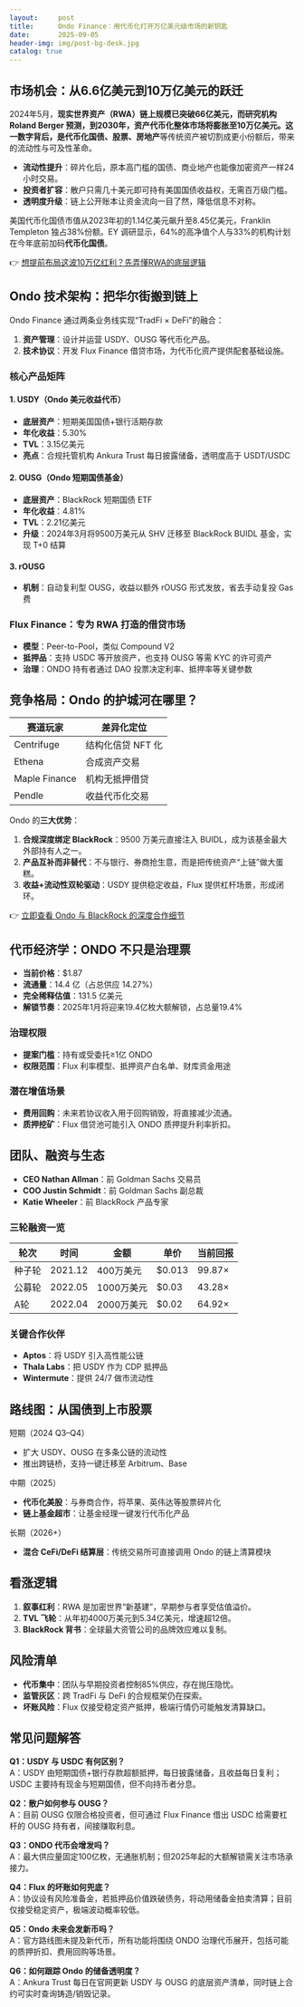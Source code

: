 ```yaml
---
layout:     post
title:      Ondo Finance：用代币化打开万亿美元级市场的新钥匙
date:       2025-09-05
header-img: img/post-bg-desk.jpg
catalog: true
---
```


## 市场机会：从6.6亿美元到10万亿美元的跃迁

2024年5月，**现实世界资产（RWA）**链上规模已突破66亿美元，而研究机构 Roland Berger 预测，到2030年，**资产代币化**整体市场将膨胀至10万亿美元。这一数字背后，是**代币化国债、股票、房地产**等传统资产被切割成更小份额后，带来的流动性与可及性革命。

- **流动性提升**：碎片化后，原本高门槛的国债、商业地产也能像加密资产一样24小时交易。  
- **投资者扩容**：散户只需几十美元即可持有美国国债收益权，无需百万级门槛。  
- **透明度升级**：链上公开账本让资金流向一目了然，降低信息不对称。  

美国代币化国债市值从2023年初的1.14亿美元飙升至8.45亿美元，Franklin Templeton 独占38%份额。EY 调研显示，64%的高净值个人与33%的机构计划在今年底前加码**代币化国债**。  

👉 [想提前布局这波10万亿红利？先弄懂RWA的底层逻辑](https://okxdog.com/)

## Ondo 技术架构：把华尔街搬到链上

Ondo Finance 通过两条业务线实现“TradFi × DeFi”的融合：

1. **资产管理**：设计并运营 USDY、OUSG 等代币化产品。  
2. **技术协议**：开发 Flux Finance 借贷市场，为代币化资产提供配套基础设施。  

### 核心产品矩阵

#### 1. USDY（Ondo 美元收益代币）
- **底层资产**：短期美国国债+银行活期存款  
- **年化收益**：5.30%  
- **TVL**：3.15亿美元  
- **亮点**：合规托管机构 Ankura Trust 每日披露储备，透明度高于 USDT/USDC  

#### 2. OUSG（Ondo 短期国债基金）
- **底层资产**：BlackRock 短期国债 ETF  
- **年化收益**：4.81%  
- **TVL**：2.21亿美元  
- **升级**：2024年3月将9500万美元从 SHV 迁移至 BlackRock BUIDL 基金，实现 T+0 结算  

#### 3. rOUSG
- **机制**：自动复利型 OUSG，收益以额外 rOUSG 形式发放，省去手动复投 Gas 费  

### Flux Finance：专为 RWA 打造的借贷市场
- **模型**：Peer-to-Pool，类似 Compound V2  
- **抵押品**：支持 USDC 等开放资产，也支持 OUSG 等需 KYC 的许可资产  
- **治理**：ONDO 持有者通过 DAO 投票决定利率、抵押率等关键参数  

## 竞争格局：Ondo 的护城河在哪里？

| 赛道玩家 | 差异化定位 |
|---|---|
| Centrifuge | 结构化信贷 NFT 化 |
| Ethena | 合成资产交易 |
| Maple Finance | 机构无抵押借贷 |
| Pendle | 收益代币化交易 |

Ondo 的**三大优势**：
1. **合规深度绑定 BlackRock**：9500 万美元直接注入 BUIDL，成为该基金最大外部持有人之一。  
2. **产品互补而非替代**：不与银行、券商抢生意，而是把传统资产“上链”做大蛋糕。  
3. **收益+流动性双轮驱动**：USDY 提供稳定收益，Flux 提供杠杆场景，形成闭环。  

👉 [立即查看 Ondo 与 BlackRock 的深度合作细节](https://okxdog.com/)

## 代币经济学：ONDO 不只是治理票

- **当前价格**：$1.87  
- **流通量**：14.4 亿（占总供应 14.27%）  
- **完全稀释估值**：131.5 亿美元  
- **解锁节奏**：2025年1月将迎来19.4亿枚大额解锁，占总量19.4%  

### 治理权限
- **提案门槛**：持有或受委托≥1亿 ONDO  
- **权限范围**：Flux 利率模型、抵押资产白名单、财库资金用途  

### 潜在增值场景
- **费用回购**：未来若协议收入用于回购销毁，将直接减少流通。  
- **质押挖矿**：Flux 借贷池可能引入 ONDO 质押提升利率折扣。  

## 团队、融资与生态

- **CEO Nathan Allman**：前 Goldman Sachs 交易员  
- **COO Justin Schmidt**：前 Goldman Sachs 副总裁  
- **Katie Wheeler**：前 BlackRock 产品专家  

### 三轮融资一览
| 轮次 | 时间 | 金额 | 单价 | 当前回报 |
|---|---|---|---|---|
| 种子轮 | 2021.12 | 400万美元 | $0.013 | 99.87× |
| 公募轮 | 2022.05 | 1000万美元 | $0.03 | 43.28× |
| A轮 | 2022.04 | 2000万美元 | $0.02 | 64.92× |

### 关键合作伙伴
- **Aptos**：将 USDY 引入高性能公链  
- **Thala Labs**：把 USDY 作为 CDP 抵押品  
- **Wintermute**：提供 24/7 做市流动性  

## 路线图：从国债到上市股票

短期（2024 Q3–Q4）
- 扩大 USDY、OUSG 在多条公链的流动性  
- 推出跨链桥，支持一键迁移至 Arbitrum、Base  

中期（2025）
- **代币化美股**：与券商合作，将苹果、英伟达等股票碎片化  
- **链上基金超市**：让基金经理一键发行代币化产品  

长期（2026+）
- **混合 CeFi/DeFi 结算层**：传统交易所可直接调用 Ondo 的链上清算模块  

## 看涨逻辑
1. **叙事红利**：RWA 是加密世界“新基建”，早期参与者享受估值溢价。  
2. **TVL 飞轮**：从年初4000万美元到5.34亿美元，增速超12倍。  
3. **BlackRock 背书**：全球最大资管公司的品牌效应难以复制。  

## 风险清单
- **代币集中**：团队与早期投资者控制85%供应，存在抛压隐忧。  
- **监管灰区**：跨 TradFi 与 DeFi 的合规框架仍在探索。  
- **坏账风险**：Flux 仅接受稳定资产抵押，极端行情仍可能触发清算缺口。  

## 常见问题解答

**Q1：USDY 与 USDC 有何区别？**  
A：USDY 由短期国债+银行存款超额抵押，每日披露储备，且收益每日复利；USDC 主要持有现金与短期国债，但不向持币者分息。

**Q2：散户如何参与 OUSG？**  
A：目前 OUSG 仅限合格投资者，但可通过 Flux Finance 借出 USDC 给需要杠杆的 OUSG 持有者，间接赚取利息。

**Q3：ONDO 代币会增发吗？**  
A：最大供应量固定100亿枚，无通胀机制；但2025年起的大额解锁需关注市场承接力。

**Q4：Flux 的坏账如何兜底？**  
A：协议设有风险准备金，若抵押品价值跌破债务，将动用储备金拍卖清算；目前仅接受稳定资产，极端波动概率较低。

**Q5：Ondo 未来会发新币吗？**  
A：官方路线图未提及新代币，所有功能将围绕 ONDO 治理代币展开，包括可能的质押折扣、费用回购等场景。

**Q6：如何跟踪 Ondo 的储备透明度？**  
A：Ankura Trust 每日在官网更新 USDY 与 OUSG 的底层资产清单，同时链上合约可实时查询铸造/销毁记录。